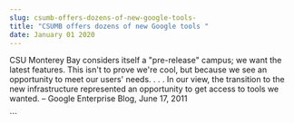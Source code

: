 ```yaml
---
slug: csumb-offers-dozens-of-new-google-tools-
title: "CSUMB offers dozens of new Google tools "
date: January 01 2020
---
```


 
<p>
  CSU Monterey Bay considers itself a "pre-release" campus; we want the latest
  features. This isn't to prove we're cool, but because we see an opportunity to
  meet our users' needs. . . . In our view, the transition to the new
  infrastructure represented an opportunity to get access to tools we wanted. –
  Google Enterprise Blog, June 17, 2011
</p>
```
